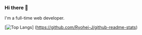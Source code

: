 ### Hi there 👋

I'm a full-time web developer. 

[![Top Langs](https://github-readme-stats.vercel.app/api/top-langs/?username={Ryohei-J}&layout=compact)]
(https://github.com/Ryohei-J/github-readme-stats)


<!--
**Ryohei-J/Ryohei-J** is a ✨ _special_ ✨ repository because its `README.md` (this file) appears on your GitHub profile.

Here are some ideas to get you started:

- 🔭 I’m currently working on ...
- 🌱 I’m currently learning ...
- 👯 I’m looking to collaborate on ...
- 🤔 I’m looking for help with ...
- 💬 Ask me about ...
- 📫 How to reach me: ...
- 😄 Pronouns: ...
- ⚡ Fun fact: ...
-->

